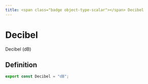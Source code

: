 ```yaml
---
title: <span class="badge object-type-scalar"></span> Decibel
---
```

# <span class="badge object-type-scalar"></span> Decibel

Decibel (dB)

## Definition

```typescript
export const Decibel = "dB";

```
